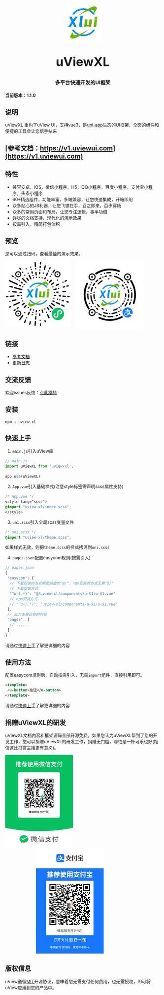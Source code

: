 <p align="center">
    <img alt="logo" src="./src/static/uview/common/logo.png" width="120" height="120" style="margin-bottom: 10px;">
</p>
<h3 align="center" style="margin: 30px 0 30px;font-weight: bold;font-size:40px;">uViewXL</h3>
<h3 align="center">多平台快速开发的UI框架</h3>

<h4>当前版本：1.1.0</h4>

## 说明

uViewXL 重构了uView UI，支持vue3，是[uni-app](https://uniapp.dcloud.io/)生态的UI框架，全面的组件和便捷的工具会让您信手拈来

## [参考文档：https://v1.uviewui.com](https://v1.uviewui.com)

## 特性

- 兼容安卓，iOS，微信小程序，H5，QQ小程序，百度小程序，支付宝小程序，头条小程序
- 60+精选组件，功能丰富，多端兼容，让您快速集成，开箱即用
- 众多贴心的JS利器，让您飞镖在手，召之即来，百步穿杨
- 众多的常用页面和布局，让您专注逻辑，事半功倍
- 详尽的文档支持，现代化的演示效果
- 按需引入，精简打包体积

## 预览

您可以通过扫码，查看最佳的演示效果。
<div style="display:flex;flex-wrap:wrap;">
 <div style="margin-right:10px"><img src="./src/static/uview/common/weixin_mini_qrcode.jpg" width="220" height="220" /></div>
 <div><img src="./src/static/uview/common/alipay_mini_qrcode.png" width="220" height="220" /></div>
</div>

## 链接

- [参考文档](https://v1.uviewui.com/)
- [更新日志](https://gitee.com/bwcxwh/uview-xl/CHANGELOG.md)

## 交流反馈

欢迎issues反馈：[点此跳转](https://gitee.com/bwcxwh/uview-xl/issues)

## 安装

```shell
npm i uview-xl
```

## 快速上手

1. `main.js`引入uView库

```javascript
// main.js
import uViewXL from 'uview-xl';
 
app.use(uViewXL)
```

2. `App.vue`引入基础样式(注意style标签需声明scss属性支持)

```css
/* App.vue */
<style lang="scss">
@import "uview-xl/index.scss";
</style>
```

3. `uni.scss`引入全局scss变量文件

```css
/* uni.scss */
@import "uview-xl/theme.scss";
```

如果样式无效，则把`theme.scss`的样式拷贝到`uni.scss`

4. `pages.json`配置easycom规则(按需引入)

```js
// pages.json
{
 "easycom": {
  // 下载安装的方式需要前面的"@/"，npm安装的方式无需"@/"
  // 下载安装方式
  "^u-(.*)": "@/uview-xl/components/u-$1/u-$1.vue"
  // npm安装方式
  // "^u-(.*)": "uview-xl/components/u-$1/u-$1.vue"
 },
 // 此为本身已有的内容
 "pages": [
  // ......
 ]
}
```

请通过[快速上手](https://uviewui.com/components/quickstart.html)了解更详细的内容

## 使用方法

配置easycom规则后，自动按需引入，无需`import`组件，直接引用即可。

```html
<template>
 <u-button>按钮</u-button>
</template>
```

请通过[快速上手](https://uviewui.com/components/quickstart.html)了解更详细的内容

## 捐赠uViewXL的研发

uViewXL文档内容和框架源码全部开源免费，如果您认为uViewXL帮到了您的开发工作，您可以捐赠uViewXL的研发工作，捐赠无门槛，哪怕是一杯可乐也好(相信这比打赏主播更有意义)。

<img src="./src/static/uview/common/wechat.jpg" width="220" >
<br />
<img style="margin-left: 100px;" src="./src/static/uview/common/alipay.jpg" width="220" >

## 版权信息

uView遵循[MIT](https://en.wikipedia.org/wiki/MIT_License)开源协议，意味着您无需支付任何费用，也无需授权，即可将uView应用到您的产品中。
